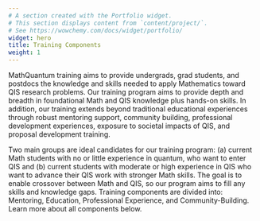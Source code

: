 ```yaml
---
# A section created with the Portfolio widget.
# This section displays content from `content/project/`.
# See https://wowchemy.com/docs/widget/portfolio/
widget: hero
title: Training Components
weight: 1
---
```

MathQuantum training aims to provide undergrads, grad students, and postdocs the knowledge and skills needed to apply Mathematics toward QIS research problems. Our training program aims to provide depth and breadth in foundational Math and QIS knowledge plus hands-on skills. In addition, our training extends beyond traditional educational experiences through robust mentoring support, community building, professional development experiences, exposure to societal impacts of QIS, and proposal development training.

Two main groups are ideal candidates for our training program: (a) current Math students with no or little experience in quantum, who want to enter QIS and (b) current students with moderate or high experience in QIS who want to advance their QIS work with stronger Math skills. The goal is to enable crossover between Math and QIS, so our program aims to fill any skills and knowledge gaps. Training components are divided into: Mentoring, Education, Professional Experience, and Community-Building. Learn more about all components below.